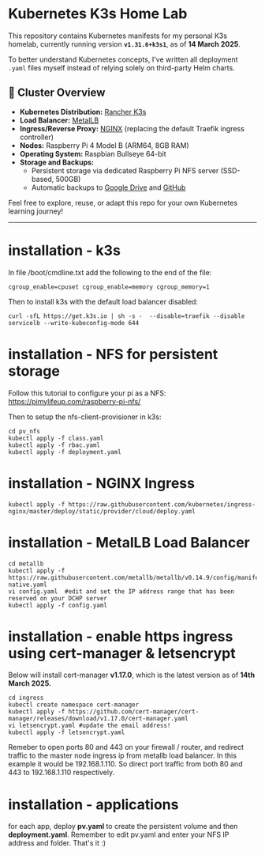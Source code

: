 # Kubernetes K3s Home Lab

This repository contains Kubernetes manifests for my personal K3s homelab, currently running version **`v1.31.6+k3s1`**, as of **14 March 2025**.  

To better understand Kubernetes concepts, I've written all deployment `.yaml` files myself instead of relying solely on third-party Helm charts.

## 🚀 **Cluster Overview**

- **Kubernetes Distribution:** [Rancher K3s](https://k3s.io/)
- **Load Balancer:** [MetalLB](https://metallb.universe.tf/)
- **Ingress/Reverse Proxy:** [NGINX](https://kubernetes.github.io/ingress-nginx/) (replacing the default Traefik ingress controller)
- **Nodes:** Raspberry Pi 4 Model B (ARM64, 8GB RAM)
- **Operating System:** Raspbian Bullseye 64-bit
- **Storage and Backups:**
  - Persistent storage via dedicated Raspberry Pi NFS server (SSD-based, 500GB)
  - Automatic backups to [Google Drive](https://drive.google.com/) and [GitHub](https://github.com)

Feel free to explore, reuse, or adapt this repo for your own Kubernetes learning journey!

---

# installation - k3s

In file /boot/cmdline.txt add the following to the end of the file:
```
cgroup_enable=cpuset cgroup_enable=memory cgroup_memory=1
```

Then to install k3s with the default load balancer disabled:
```
curl -sfL https://get.k3s.io | sh -s -  --disable=traefik --disable servicelb --write-kubeconfig-mode 644
```

# installation - NFS for persistent storage

Follow this tutorial to configure your pi as a NFS:
https://pimylifeup.com/raspberry-pi-nfs/

Then to setup the nfs-client-provisioner in k3s:
```
cd pv_nfs
kubectl apply -f class.yaml
kubectl apply -f rbac.yaml
kubectl apply -f deployment.yaml
```

# installation - NGINX Ingress
```
kubectl apply -f https://raw.githubusercontent.com/kubernetes/ingress-nginx/master/deploy/static/provider/cloud/deploy.yaml
```

# installation - MetalLB Load Balancer
```
cd metallb
kubectl apply -f https://raw.githubusercontent.com/metallb/metallb/v0.14.9/config/manifests/metallb-native.yaml
vi config.yaml  #edit and set the IP address range that has been reserved on your DCHP server
kubectl apply -f config.yaml
```

# installation - enable https ingress using cert-manager & letsencrypt

Below will install cert-manager **v1.17.0**, which is the latest version as of **14th March 2025.**
```
cd ingress
kubectl create namespace cert-manager
kubectl apply -f https://github.com/cert-manager/cert-manager/releases/download/v1.17.0/cert-manager.yaml
vi letsencrypt.yaml #update the email address!
kubectl apply -f letsencrypt.yaml
```

Remeber to open ports 80 and 443 on your firewall / router, and redirect traffic to the master node ingress ip from metallb load balancer. In this example it would be 192.168.1.110. So direct port traffic from both 80 and 443 to 192.168.1.110 respectively.

# installation - applications

for each app, deploy **pv.yaml** to create the persistent volume and then **deployment.yaml**. Remember to edit pv.yaml and enter your NFS IP address and folder. That's it :) 
